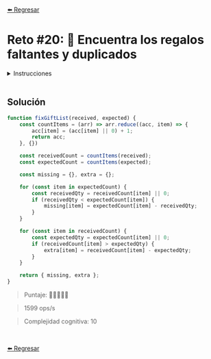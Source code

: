 [⬅️ Regresar](https://github.com/cosmoart/adventJS)

# Reto #20: 🎁 Encuentra los regalos faltantes y duplicados


<details>
  <summary>Instrucciones</summary>

</br>

Santa Claus 🎅 está revisando la lista de regalos que debe entregar esta Navidad. Sin embargo, algunos regalos faltan, otros están duplicados, y algunos tienen cantidades incorrectas. Necesita tu ayuda para resolver el problema.

Recibirás dos arrays:

- received: Lista con los regalos que Santa tiene actualmente.
- expected: Lista con los regalos que Santa debería tener.

Tu tarea es escribir una función que, dado received y expected, devuelva un objeto con dos propiedades:

- missing: Un objeto donde las claves son los nombres de los regalos faltantes y los valores son las cantidades que faltan.
- extra: Un objeto donde las claves son los nombres de los regalos extra o duplicados y los valores son las cantidades que sobran.

Ten en cuenta que:

- Los regalos pueden repetirse en ambas listas.
- Las listas de regalos están desordenadas.
- Si no hay regalos que falten o sobren, las propiedades correspondientes (missing o extra) deben ser objetos vacíos.

```js
fixGiftList(['puzzle', 'car', 'doll', 'car'], ['car', 'puzzle', 'doll', 'ball'])
// Devuelve:
// {
//   missing: { ball: 1 },
//   extra: { car: 1 }
// }

fixGiftList(
  ['book', 'train', 'kite', 'train'],
  ['train', 'book', 'kite', 'ball', 'kite']
)
// Devuelve:
// {
//   missing: { ball: 1, kite: 1 },
//   extra: { train: 1 }
// }

fixGiftList(
  ['bear', 'bear', 'car'],
  ['bear', 'car', 'puzzle', 'bear', 'car', 'car']
)
// Devuelve:
// {
//   missing: { puzzle: 1, car: 2 },
//   extra: {}
// }

fixGiftList(['bear', 'bear', 'car'], ['car', 'bear', 'bear'])
// Devuelve:
// {
//   missing: {},
//   extra: {}
// }
```
</details>

<br/>

## Solución

```js
function fixGiftList(received, expected) {
	const countItems = (arr) => arr.reduce((acc, item) => {
		acc[item] = (acc[item] || 0) + 1;
		return acc;
	}, {})

	const receivedCount = countItems(received);
	const expectedCount = countItems(expected);

	const missing = {}, extra = {};

	for (const item in expectedCount) {
		const receivedQty = receivedCount[item] || 0;
		if (receivedQty < expectedCount[item]) {
			missing[item] = expectedCount[item] - receivedQty;
		}
	}

	for (const item in receivedCount) {
		const expectedQty = expectedCount[item] || 0;
		if (receivedCount[item] > expectedQty) {
			extra[item] = receivedCount[item] - expectedQty;
		}
	}

	return { missing, extra };
}
```

> Puntaje: 🌟🌟🌟🌟🌟

> 1599 ops/s

> Complejidad cognitiva: 10

<br/>

[⬅️ Regresar](https://github.com/cosmoart/adventJS)